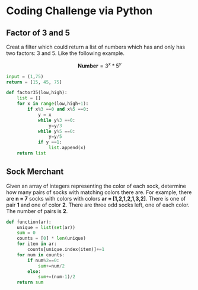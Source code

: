 # Coding Challenge via Python

## Factor of 3 and 5

Creat a filter which could return a list of numbers which has and only has two factors: 3 and 5. Like the following example.

$$
\mathbf{Number} = 3^x*5^y
$$

```python
input = (1,75)
return = [15, 45, 75]
```



```python
def factor35(low,high):
    list = []
    for x in range(low,high+1):
        if x%3 ==0 and x%5 ==0:
            y = x
            while y%3 ==0:
                y=y/3
            while y%5 ==0:
                y=y/5
            if y ==1:
                list.append(x)
    return list
```

## Sock Merchant

Given an array of integers representing the color of each sock, determine how many pairs of socks with matching colors there are. For example, there are **n = 7** socks with colors with colors **ar = [1,2,1,2,1,3,2]**. There is one of pair **1** and one of color **2**. There are three odd socks left, one of each color. The number of pairs is **2**.

```python
def function(ar):
    unique = list(set(ar))
    sum = 0
    counts = [0] * len(unique)
    for item in ar:
        counts[unique.index(item)]+=1
    for num in counts:
        if num%2==0:
            sum+=num/2
        else:
            sum+=(num-1)/2
    return sum
```



